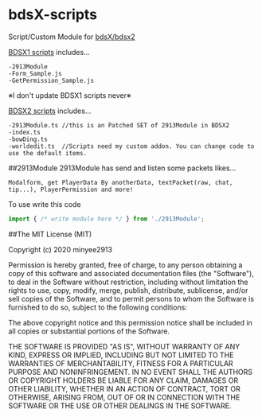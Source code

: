 # bdsX-scripts
Script/Custom Module for [bdsX/bdsx2](https://github.com/karikera/bdsx)

[BDSX1 scripts](https://github.com/minyee2913/bdsX-scripts/tree/main/scripts-BDSX1) includes...
```
-2913Module
-Form_Sample.js
-GetPermission_Sample.js
```
※I don't update BDSX1 scripts never※

[BDSX2 scripts](https://github.com/minyee2913/bdsX-scripts/tree/main/example_and_test-BDSX2) includes...
```
-2913Module.ts //this is an Patched SET of 2913Module in BDSX2
-index.ts
-bowDing.ts
-worldedit.ts  //Scripts need my custom addon. You can change code to use the default items.
```

##2913Module
2913Module has send and listen some packets likes...
```
Modalform, get PlayerData By anotherData, textPacket(raw, chat, tip...), PlayerPermission and more!
```

To use write this code
```ts
import { /* write module here */ } from './2913Module';
```


##The MIT License (MIT)

Copyright (c) 2020 minyee2913

Permission is hereby granted, free of charge, to any person obtaining a copy of this software and associated documentation files (the "Software"), to deal in the Software without restriction, including without limitation the rights to use, copy, modify, merge, publish, distribute, sublicense, and/or sell copies of the Software, and to permit persons to whom the Software is furnished to do so, subject to the following conditions:

The above copyright notice and this permission notice shall be included in all copies or substantial portions of the Software.

THE SOFTWARE IS PROVIDED "AS IS", WITHOUT WARRANTY OF ANY KIND, EXPRESS OR IMPLIED, INCLUDING BUT NOT LIMITED TO THE WARRANTIES OF MERCHANTABILITY, FITNESS FOR A PARTICULAR PURPOSE AND NONINFRINGEMENT. IN NO EVENT SHALL THE AUTHORS OR COPYRIGHT HOLDERS BE LIABLE FOR ANY CLAIM, DAMAGES OR OTHER LIABILITY, WHETHER IN AN ACTION OF CONTRACT, TORT OR OTHERWISE, ARISING FROM, OUT OF OR IN CONNECTION WITH THE SOFTWARE OR THE USE OR OTHER DEALINGS IN THE SOFTWARE.
